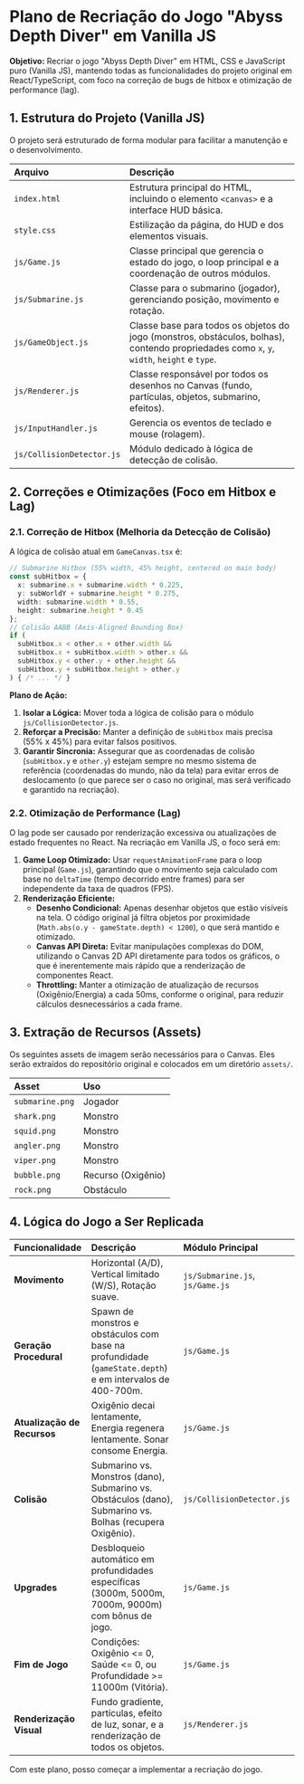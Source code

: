 # Plano de Recriação do Jogo "Abyss Depth Diver" em Vanilla JS

**Objetivo:** Recriar o jogo "Abyss Depth Diver" em HTML, CSS e JavaScript puro (Vanilla JS), mantendo todas as funcionalidades do projeto original em React/TypeScript, com foco na correção de bugs de hitbox e otimização de performance (lag).

## 1. Estrutura do Projeto (Vanilla JS)

O projeto será estruturado de forma modular para facilitar a manutenção e o desenvolvimento.

| Arquivo | Descrição |
| :--- | :--- |
| `index.html` | Estrutura principal do HTML, incluindo o elemento `<canvas>` e a interface HUD básica. |
| `style.css` | Estilização da página, do HUD e dos elementos visuais. |
| `js/Game.js` | Classe principal que gerencia o estado do jogo, o loop principal e a coordenação de outros módulos. |
| `js/Submarine.js` | Classe para o submarino (jogador), gerenciando posição, movimento e rotação. |
| `js/GameObject.js` | Classe base para todos os objetos do jogo (monstros, obstáculos, bolhas), contendo propriedades como `x`, `y`, `width`, `height` e `type`. |
| `js/Renderer.js` | Classe responsável por todos os desenhos no Canvas (fundo, partículas, objetos, submarino, efeitos). |
| `js/InputHandler.js` | Gerencia os eventos de teclado e mouse (rolagem). |
| `js/CollisionDetector.js` | Módulo dedicado à lógica de detecção de colisão. |

## 2. Correções e Otimizações (Foco em Hitbox e Lag)

### 2.1. Correção de Hitbox (Melhoria da Detecção de Colisão)

A lógica de colisão atual em `GameCanvas.tsx` é:

```typescript
// Submarine Hitbox (55% width, 45% height, centered on main body)
const subHitbox = {
  x: submarine.x + submarine.width * 0.225,
  y: subWorldY + submarine.height * 0.275,
  width: submarine.width * 0.55,
  height: submarine.height * 0.45
};
// Colisão AABB (Axis-Aligned Bounding Box)
if (
  subHitbox.x < other.x + other.width &&
  subHitbox.x + subHitbox.width > other.x &&
  subHitbox.y < other.y + other.height &&
  subHitbox.y + subHitbox.height > other.y
) { /* ... */ }
```

**Plano de Ação:**
1.  **Isolar a Lógica:** Mover toda a lógica de colisão para o módulo `js/CollisionDetector.js`.
2.  **Reforçar a Precisão:** Manter a definição de `subHitbox` mais precisa (55% x 45%) para evitar falsos positivos.
3.  **Garantir Sincronia:** Assegurar que as coordenadas de colisão (`subHitbox.y` e `other.y`) estejam sempre no mesmo sistema de referência (coordenadas do mundo, não da tela) para evitar erros de deslocamento (o que parece ser o caso no original, mas será verificado e garantido na recriação).

### 2.2. Otimização de Performance (Lag)

O lag pode ser causado por renderização excessiva ou atualizações de estado frequentes no React. Na recriação em Vanilla JS, o foco será em:

1.  **Game Loop Otimizado:** Usar `requestAnimationFrame` para o loop principal (`Game.js`), garantindo que o movimento seja calculado com base no `deltaTime` (tempo decorrido entre frames) para ser independente da taxa de quadros (FPS).
2.  **Renderização Eficiente:**
    *   **Desenho Condicional:** Apenas desenhar objetos que estão visíveis na tela. O código original já filtra objetos por proximidade (`Math.abs(o.y - gameState.depth) < 1200`), o que será mantido e otimizado.
    *   **Canvas API Direta:** Evitar manipulações complexas do DOM, utilizando o Canvas 2D API diretamente para todos os gráficos, o que é inerentemente mais rápido que a renderização de componentes React.
    *   **Throttling:** Manter a otimização de atualização de recursos (Oxigênio/Energia) a cada 50ms, conforme o original, para reduzir cálculos desnecessários a cada frame.

## 3. Extração de Recursos (Assets)

Os seguintes assets de imagem serão necessários para o Canvas. Eles serão extraídos do repositório original e colocados em um diretório `assets/`.

| Asset | Uso |
| :--- | :--- |
| `submarine.png` | Jogador |
| `shark.png` | Monstro |
| `squid.png` | Monstro |
| `angler.png` | Monstro |
| `viper.png` | Monstro |
| `bubble.png` | Recurso (Oxigênio) |
| `rock.png` | Obstáculo |

## 4. Lógica do Jogo a Ser Replicada

| Funcionalidade | Descrição | Módulo Principal |
| :--- | :--- | :--- |
| **Movimento** | Horizontal (A/D), Vertical limitado (W/S), Rotação suave. | `js/Submarine.js`, `js/Game.js` |
| **Geração Procedural** | Spawn de monstros e obstáculos com base na profundidade (`gameState.depth`) e em intervalos de 400-700m. | `js/Game.js` |
| **Atualização de Recursos** | Oxigênio decai lentamente, Energia regenera lentamente. Sonar consome Energia. | `js/Game.js` |
| **Colisão** | Submarino vs. Monstros (dano), Submarino vs. Obstáculos (dano), Submarino vs. Bolhas (recupera Oxigênio). | `js/CollisionDetector.js` |
| **Upgrades** | Desbloqueio automático em profundidades específicas (3000m, 5000m, 7000m, 9000m) com bônus de jogo. | `js/Game.js` |
| **Fim de Jogo** | Condições: Oxigênio <= 0, Saúde <= 0, ou Profundidade >= 11000m (Vitória). | `js/Game.js` |
| **Renderização Visual** | Fundo gradiente, partículas, efeito de luz, sonar, e a renderização de todos os objetos. | `js/Renderer.js` |

Com este plano, posso começar a implementar a recriação do jogo.
